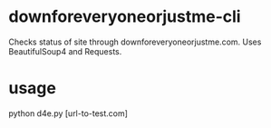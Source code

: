 # downforeveryoneorjustme-cli
Checks status of site through downforeveryoneorjustme.com. Uses BeautifulSoup4 and Requests. 

# usage 
python d4e.py [url-to-test.com]
